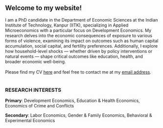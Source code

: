 ## Welcome to my website!

I am a PhD candidate in the Department of Economic Sciences at the Indian Institute of Technology, Kanpur (IITK), specializing in Applied Microeconomics with a particular focus on Development Economics. My research delves into the economic consequences of exposure to various forms of violence, examining its impact on outcomes such as human capital accumulation, social capital, and fertility preferences. Additionally, I explore how household-level shocks &#8211;&#8211; whether driven by policy interventions or natural events &#8211;&#8211; shape critical outcomes like education, health, and broader economic well-being. 
<br/>
<br/>
Please find my CV [here](https://atherhdar.github.io/CV.pdf) and feel free to contact me at my [email address](mailto:atherhdar@gmail.com).  <br/>
<br/>

### RESEARCH INTERESTS
**Primary**: Development Economics, Education & Health Economics, Economics of Crime and Conflicts <br>

**Secondary**: Labor Economics, Gender & Family Economics, Behavioral & Experimental Economics <br>

<div style="background-color: transparent; padding: 3px; position: fixed; bottom: 5mm; width: 65%; padding-right: 10px; z-index: 9999;">
 <marquee behavior="scroll" direction="left" scrollamount="5" style="color: black; font-weight: bold;">
 </marquee>
</div>



